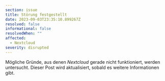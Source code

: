 ```yaml
---
section: issue
title: Störung festgestellt
date: 2023-09-03T23:35:10.899267Z
resolved: false
informational: false
resolvedWhen: ""
affected:
  - Nextcloud
severity: disrupted
---
```

Mögliche Gründe, aus denen *Nextcloud* gerade nicht funktioniert, werden untersucht. Dieser Post wird aktualisiert, sobald es weitere Informationen gibt.

        